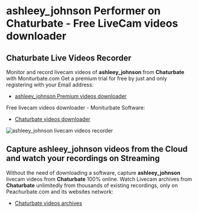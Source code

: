 # ashleey_johnson Performer on Chaturbate - Free LiveCam videos downloader

## Chaturbate Live Videos Recorder

Monitor and record livecam videos of **ashleey_johnson** from **Chaturbate** with Moniturbate.com
Get a premium trial for free by just and only registering with your Email address:
* [ashleey_johnson Premium videos downloader](https://moniturbate.com/request-demo-licence-key.html)

Free livecam videos downloader - Moniturbate Software:
* [Chaturbate videos downloader](https://moniturbate.com/moniturbate-download-software.html)

![ashleey_johnson livecam videos recorder](https://peachurnet.com/templates/moniturbate-software.png)


## Capture ashleey_johnson videos from the Cloud and watch your recordings on Streaming

Without the need of downloading a software, capture **ashleey_johnson** livecam videos from **Chaturbate** 100% online.
Watch Livecam archives from **Chaturbate** unlimitedly from thousands of existing recordings, only on Peachurbate.com and its websites network:
* [Chaturbate videos archives](https://peachurnet.com/)